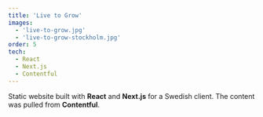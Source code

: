 ```yaml
---
title: 'Live to Grow'
images:
  - 'live-to-grow.jpg'
  - 'live-to-grow-stockholm.jpg'
order: 5
tech:
  - React
  - Next.js
  - Contentful
---
```


Static website built with **React** and **Next.js** for a Swedish client. The content was pulled from **Contentful**.
